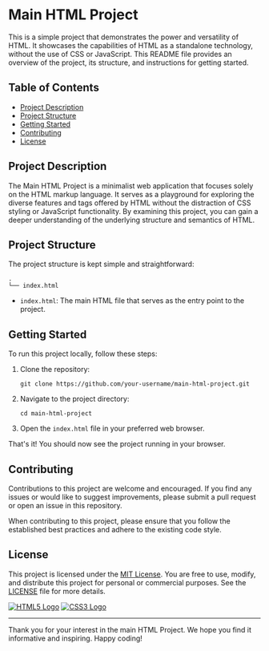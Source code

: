 # Main HTML Project

This is a simple project that demonstrates the power and versatility of HTML. It showcases the capabilities of HTML as a standalone technology, without the use of CSS or JavaScript. This README file provides an overview of the project, its structure, and instructions for getting started.

## Table of Contents

- [Project Description](#project-description)
- [Project Structure](#project-structure)
- [Getting Started](#getting-started)
- [Contributing](#contributing)
- [License](#license)

## Project Description

The Main HTML Project is a minimalist web application that focuses solely on the HTML markup language. It serves as a playground for exploring the diverse features and tags offered by HTML without the distraction of CSS styling or JavaScript functionality. By examining this project, you can gain a deeper understanding of the underlying structure and semantics of HTML.

## Project Structure

The project structure is kept simple and straightforward:

```
.
└── index.html
```

- `index.html`: The main HTML file that serves as the entry point to the project.

## Getting Started

To run this project locally, follow these steps:

1. Clone the repository:

   ```shell
   git clone https://github.com/your-username/main-html-project.git
   ```

2. Navigate to the project directory:

   ```shell
   cd main-html-project
   ```

3. Open the `index.html` file in your preferred web browser.

That's it! You should now see the project running in your browser.

## Contributing

Contributions to this project are welcome and encouraged. If you find any issues or would like to suggest improvements, please submit a pull request or open an issue in this repository.

When contributing to this project, please ensure that you follow the established best practices and adhere to the existing code style.

## License

This project is licensed under the [MIT License](LICENSE). You are free to use, modify, and distribute this project for personal or commercial purposes. See the [LICENSE](LICENSE) file for more details.

[![HTML5 Logo](https://www.w3.org/html/logo/downloads/HTML5_Logo_512.png)](https://www.w3.org/html/)
[![CSS3 Logo](https://www.w3.org/Style/CSS/logo/CSS3-logo-256.png)](https://www.w3.org/Style/CSS/)



---

Thank you for your interest in the main HTML Project. We hope you find it informative and inspiring. Happy coding!
 
